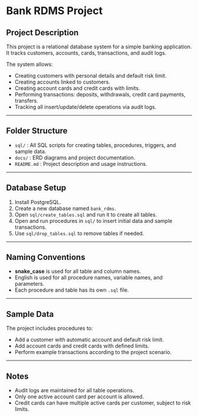 # Bank RDMS Project

## Project Description
This project is a relational database system for a simple banking application.  
It tracks customers, accounts, cards, transactions, and audit logs.

The system allows:
- Creating customers with personal details and default risk limit.
- Creating accounts linked to customers.
- Creating account cards and credit cards with limits.
- Performing transactions: deposits, withdrawals, credit card payments, transfers.
- Tracking all insert/update/delete operations via audit logs.

---

## Folder Structure
- `sql/` : All SQL scripts for creating tables, procedures, triggers, and sample data.
- `docs/` : ERD diagrams and project documentation.
- `README.md` : Project description and usage instructions.

---

## Database Setup
1. Install PostgreSQL.
2. Create a new database named `bank_rdms`.
3. Open `sql/create_tables.sql` and run it to create all tables.
4. Open and run procedures in `sql/` to insert initial data and sample transactions.
5. Use `sql/drop_tables.sql` to remove tables if needed.

---

## Naming Conventions
- **snake_case** is used for all table and column names.
- English is used for all procedure names, variable names, and parameters.
- Each procedure and table has its own `.sql` file.

---

## Sample Data
The project includes procedures to:
- Add a customer with automatic account and default risk limit.
- Add account cards and credit cards with defined limits.
- Perform example transactions according to the project scenario.

---

## Notes
- Audit logs are maintained for all table operations.
- Only one active account card per account is allowed.
- Credit cards can have multiple active cards per customer, subject to risk limits.
